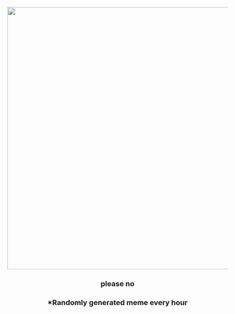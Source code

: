 <p align="center">
        <img src="https://i.redd.it/edffodu60lq91.gif" width="600" height="600">
        </p>
        <h3 align="center">please no</h3>
        <h3 align="center">*Randomly generated meme every hour</h3>
    